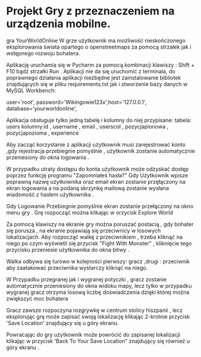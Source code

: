 # Projekt Gry z przeznaczeniem na urządzenia mobilne.
gra YourWorldOnline 
W grze użytkownik ma możliwość nieskończonego eksplorowania świata opartego o openstreetmaps za pomocą strzałek jak i wstępnego rozwoju bohatera.

Aplikację uruchamia się w Pycharm za pomocą kombinacji klawiszy : Shift + F10 bądź strzałki Run . Aplikacji nie da się uruchomić z terminala,
do poprawnego działania aplikacji niezbędne jest zainstalowanie bibliotek znajdujących się w pliku requirements.txt jak i stworzenie bazy danych w MySQL Workbench:



user='root', password='Wikingowie123x',host='127.0.0.1', database='yourworldonline',

Aplikacja obsługuje tylko jedną tabelę i kolumny do niej przypisane:
tabela: users
kolumny:id , username , email , userscol , pozycjapionowa , pozycjapozioma , experience



Aby zacząć korzystanie z aplikacji użytkownik musi zarejestrować konto ,gdy rejestracja przebiegnie pomyślnie , użytkownik zostanie automatycznie przeniesiony do okna logowania .

W przypadku utraty dostępu do konta użytkownik może odzyskać dostęp poprzez funkcję programu "Zapomniałeś hasła?"
Gdy Użytkownik wpisze poprawną nazwę użytkownika oraz email ekran zostanie przęłączony na ekran logowania 
a na podaną skrzynkę mailową zostanie wysłana wiadomość z hasłem użytkownika .

Gdy Logowanie Przebiegnie pomyślnie ekran zostanie przełączony na okno menu gry .
Grę rozpocząć  można klikając w orzycisk Explore World

Za pomocą klawiszy na ekranie gry można poruszać postacią , gdy bohater się porusza , na ekranie pojawiają się przeciwnicy w losowych lokalizacjach.
Aby rozpocząć walkę z przeciwnikiem , trzeba kliknąć na niego po czym wyświetli się przycisk "Fight With Monster" , kliknięcie tego przycisku przeniesie użytkownika do 
okna bitwy . 

Walka odbywa się turowo w kolejności pierwszy: gracz ,drugi : przeciwnik
aby zaatakować przeciwnika wystarczy kliknąć na niego.

W Przypadku przegranej jak i wygranej potyczki , gracz zostanie automatycznie przeniesiony do okna widoku mapy,
lecz tylko w przypadku wygranej gracz otrzyma losową liczbę doświadczenia dzięki której można zwiększyć moc bohatera

Gracz zawsze rozpoczyna rozgrywkę w centrum stolicy hiszpanii ,
lecz eksplorując grę może zapisać swoją lokalizację klikając 2-krotnie przycisk 'Save Location' znajdujący się u góry ekranu.

Powracając do gry użytkownik może powrócić do zapisanej lokalizacji klikając w przycisk 'Back To Your Save Location" znajdujący się również u góry ekranu .

